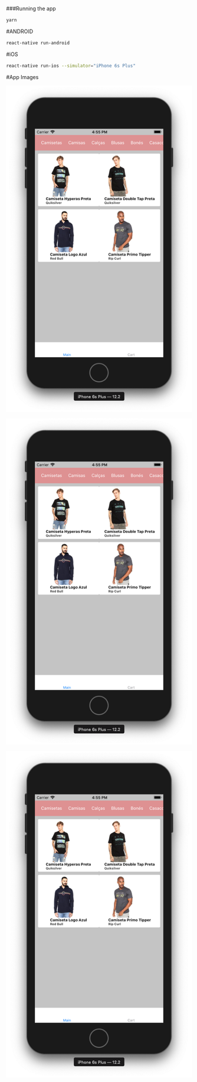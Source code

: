 ###Running the app

```bash
yarn
```

#ANDROID

```bash
react-native run-android
```

#iOS

```bash
react-native run-ios --simulator="iPhone 6s Plus"
```

#App Images

![Tela App](https://github.com/petrovick/GoNative/blob/master/challenge4/assets/appimages/screen1.png?raw=truenge4/assets/appimages/screen1.png)

![Tela 2 App](https://github.com/petrovick/GoNative/blob/master/challenge4/assets/appimages/screen1.png?raw=truenge4/assets/appimages/screen2.png)

![Tela 3 App](https://github.com/petrovick/GoNative/blob/master/challenge4/assets/appimages/screen1.png?raw=truenge4/assets/appimages/screen3.png)
